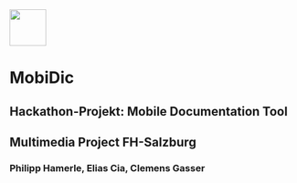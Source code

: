 <img src="https://i.imgur.com/ycP8S0R.png" width="64px" height="64px">
<h1> MobiDic </h1>
<h2> Hackathon-Projekt: Mobile Documentation Tool </h2>
<h2> Multimedia Project FH-Salzburg </h2>
<h3> Philipp Hamerle, Elias Cia, Clemens Gasser </h3>
